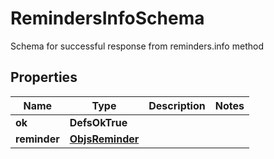 

# RemindersInfoSchema

Schema for successful response from reminders.info method

## Properties

| Name | Type | Description | Notes |
|------------ | ------------- | ------------- | -------------|
|**ok** | **DefsOkTrue** |  |  |
|**reminder** | [**ObjsReminder**](ObjsReminder.md) |  |  |



